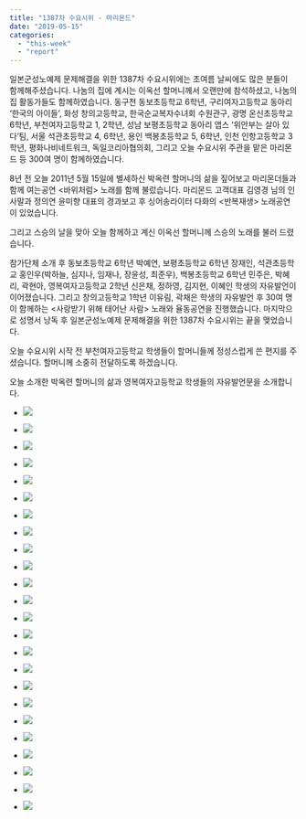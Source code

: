 ```yaml
---
title: "1387차 수요시위 - 마리몬드"
date: "2019-05-15"
categories: 
  - "this-week"
  - "report"
---
```


일본군성노예제 문제해결을 위한 1387차 수요시위에는 초여름 날씨에도 많은 분들이 함께해주셨습니다. 나눔의 집에 계시는 이옥선 할머니께서 오랜만에 참석하셨고, 나눔의 집 활동가들도 함께하였습니다. 동구천 동보초등학교 6학년, 구리여자고등학교 동아리 ‘한국의 아이들’, 화성 창의고등학교, 한국순교복자수녀회 수원관구, 광명 온신초등학교 6학년, 부천여자고등학교 1, 2학년, 성남 보평초등학교 동아리 앱스 ‘위안부는 살아 있다’팀, 서울 석관초등학교 4, 6학년, 용인 백봉초등학교 5, 6학년, 인천 인항고등학교 3학년, 평화나비네트워크, 독일코리아협의회, 그리고 오늘 수요시위 주관을 맡은 마리몬드 등 300여 명이 함께하였습니다.

8년 전 오늘 2011년 5월 15일에 별세하신 박옥련 할머니의 삶을 짚어보고 마리몬더들과 함께 여는공연 <바위처럼> 노래를 함께 불렀습니다. 마리몬드 고객대표 김영경 님의 인사말과 정의연 윤미향 대표의 경과보고 후 싱어송라이터 다화의 <반복재생> 노래공연이 있었습니다.

그리고 스승의 날을 맞아 오늘 함께하고 계신 이옥선 할머니께 스승의 노래를 불러 드렸습니다.

참가단체 소개 후 동보초등학교 6학년 박예연, 보평초등학교 6학년 장재인, 석관초등학교 홍인우(박하늘, 심지나, 임재나, 장윤성, 최준우), 백봉초등학교 6학년 민주은, 박혜리, 곽현아, 영복여자고등학교 2학년 신은채, 정하영, 김지현, 이혜인 학생의 자유발언이 이어졌습니다. 그리고 창의고등학교 1학년 이유림, 곽채은 학생의 자유발언 후 30여 명이 함께하는 <사랑받기 위해 태어난 사람> 노래와 율동공연을 진행했습니다. 마지막으로 성명서 낭독 후 일본군성노예제 문제해결을 위한 1387차 수요시위는 끝을 맺었습니다.

오늘 수요시위 시작 전 부천여자고등학교 학생들이 할머니들께 정성스럽게 쓴 편지를 주셨습니다. 할머니께 소중히 전달하도록 하겠습니다.

오늘 소개한 박옥련 할머니의 삶과 영복여자고등학교 학생들의 자유발언문을 소개합니다.

- ![](https://r2.womenandwar.net/2019/05/IMGP6803-1024x680.jpg)
    
- ![](https://r2.womenandwar.net/2019/05/IMGP6820-1024x680.jpg)
    
- ![](https://r2.womenandwar.net/2019/05/IMGP6828-1024x680.jpg)
    
- ![](https://r2.womenandwar.net/2019/05/IMGP6837-1024x680.jpg)
    
- ![](https://r2.womenandwar.net/2019/05/IMGP6840-1024x680.jpg)
    
- ![](https://r2.womenandwar.net/2019/05/IMGP6844-1024x680.jpg)
    
- ![](https://r2.womenandwar.net/2019/05/IMGP6846-1024x680.jpg)
    
- ![](https://r2.womenandwar.net/2019/05/IMGP6862-1024x680.jpg)
    
- ![](https://r2.womenandwar.net/2019/05/IMGP6869-1024x680.jpg)
    
- ![](https://r2.womenandwar.net/2019/05/IMGP6875-1024x680.jpg)
    
- ![](https://r2.womenandwar.net/2019/05/IMGP6879-1024x680.jpg)
    
- ![](https://r2.womenandwar.net/2019/05/IMGP6881-1024x680.jpg)
    
- ![](https://r2.womenandwar.net/2019/05/IMGP6883-1024x680.jpg)
    
- ![](https://r2.womenandwar.net/2019/05/IMGP6886-1024x680.jpg)
    
- ![](https://r2.womenandwar.net/2019/05/IMGP6889-1024x680.jpg)
    
- ![](https://r2.womenandwar.net/2019/05/IMGP6892-1024x680.jpg)
    
- ![](https://r2.womenandwar.net/2019/05/IMGP6899-1024x680.jpg)
    
- ![](https://r2.womenandwar.net/2019/05/IMGP6903-1024x680.jpg)
    
- ![](https://r2.womenandwar.net/2019/05/IMGP6906-1024x680.jpg)
    
- ![](https://r2.womenandwar.net/2019/05/S28BW-419051515540-724x1024.jpg)
    
- ![](https://r2.womenandwar.net/2019/05/S28BW-419051515549-1024x768.jpg)
    
- ![](https://r2.womenandwar.net/2019/05/S28BW-419051515550-725x1024.jpg)
    
- ![](https://r2.womenandwar.net/2019/05/untitled1111111111111111111.png)
    
- ![](https://r2.womenandwar.net/2019/05/untitled222222222222222222222.png)
